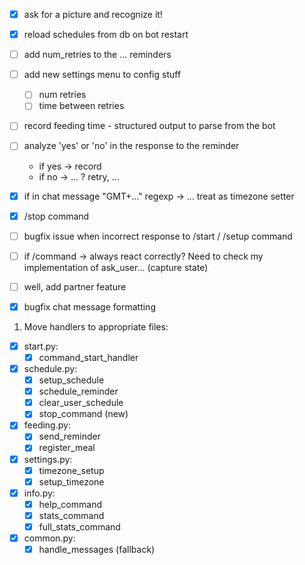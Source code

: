 - [x] ask for a picture and recognize it!

- [x] reload schedules from db on bot restart 
- [ ] add num_retries to the ... reminders

- [ ] add new settings menu to config stuff
  - [ ] num retries
  - [ ] time between retries
- [ ] record feeding time - structured output to parse from the bot
- [ ] analyze 'yes' or 'no' in the response to the reminder
  - if yes -> record
  - if no -> ... ? retry, ... 
- [x] if in chat message "GMT+..." regexp -> ... treat as timezone setter
- [x] /stop command
- [ ] bugfix issue when incorrect response to /start / /setup command
- [ ] if /command -> always react correctly? Need to check my implementation of ask_user... (capture state)

- [ ] well, add partner feature

- [x] bugfix chat message formatting


1. Move handlers to appropriate files:
- [x] start.py:
  - [x] command_start_handler
- [x] schedule.py:
  - [x] setup_schedule
  - [x] schedule_reminder
  - [x] clear_user_schedule
  - [x] stop_command (new)
- [x] feeding.py:
  - [x] send_reminder
  - [x] register_meal
- [x] settings.py:
  - [x] timezone_setup
  - [x] setup_timezone
- [x] info.py:
  - [x] help_command
  - [x] stats_command
  - [x] full_stats_command
- [x] common.py:
  - [x] handle_messages (fallback)
